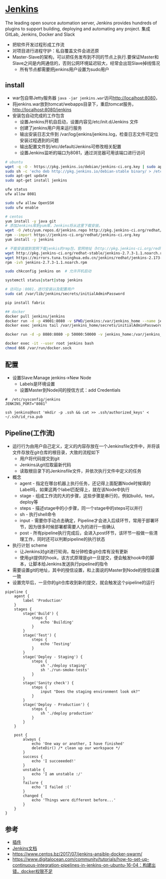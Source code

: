 # [Jenkins](https://jenkins.io/)

The leading open source automation server, Jenkins provides hundreds of plugins to support building, deploying and automating any project. 集成GitLab, Jenkins, Docker and Slack

* 把软件开发过程形成工作流
* 对项目进行进程守护：私自覆盖文件会进还原
* Master-Slave的架构，可以把任务发布到不同的节点上执行.要保证Master和Slave之间是内网通信的，否则公网环境延迟较大，经常会出现Slave掉线情况
    - 所有节点都需要把jenkins用户设置为sudo用户

## install

* war包自带Jetty服务器 `java -jar jenkins.war`访问<http://localhost:8080>，
* 将jenkins.war放到tomcat/webapps目录下，重启tomcat服务，<http://localhost:8080/jenkins>
* 安装包自动完成的工作包含
    - 设置Jenkins开机自启动，设置内容见/etc/init.d/Jenkins 文件
    - 创建了jenkins用户用来运行服务
    - 输出安装日志文件到  /var/log/jenkins/jenkins.log，检查日志文件可定位安装过程遇到的问题
    - 输出配置文件到/etc/default/Jenkins可修改相关配置
    - 设置Jenkins监听的端口为8081，通过浏览器可用该端口进行访问

```sh
# ubuntu
wget -q -O - https://pkg.jenkins.io/debian/jenkins-ci.org.key | sudo apt-key add -
sudo sh -c 'echo deb http://pkg.jenkins.io/debian-stable binary/ > /etc/apt/sources.list.d/jenkins.list'
sudo apt-get update
sudo apt-get install jenkins

ufw status
ufw allow 8081

sudo ufw allow OpenSSH
sudo ufw enable

# centos
yum install -y java git
# 添加Jenkins库到yum库，Jenkins将从这里下载安装。
wget -O /etc/yum.repos.d/jenkins.repo http://pkg.jenkins-ci.org/redhat/jenkins.repo
rpm --import https://jenkins-ci.org/redhat/jenkins-ci.org.key
yum install -y jenkins

# 不能安装就到官网下载jenkis的rmp包，官网地址（http://pkg.jenkins-ci.org/redhat-stable/）
wget http://pkg.jenkins-ci.org/redhat-stable/jenkins-2.7.3-1.1.noarch.rpm
wget https://mirrors.tuna.tsinghua.edu.cn/jenkins/redhat/jenkins-2.173-1.1.noarch.rpm
rpm -ivh jenkins-2.7.3-1.1.noarch.rpm

sudo chkconfig jenkins on  # 允许开机启动

systemctl status|start|stop jenkins

# 访问ip：8081，进行安装以及配置用户
sudo cat /var/lib/jenkins/secrets/initialAdminPassword

pip install fabric

## docker
docker pull jenkins/jenkins
docker run -d -p 49001:8080 -v $PWD/jenkins:/var/jenkins_home --name jenkins -t jenkins/jenkins
docker exec jenkins tail /var/jenkins_home/secrets/initialAdminPassword

docker run -d -p 8080:8080 -p 50000:50000 -v jenkins_home:/var/jenkins_home -v /var/run/docker.sock:/var/run/docker.dock -v $(which docker):$(which docker) --name jenkins jenkins/jenkins:lts

docker exec -it --user root jenkins bash
chmod 666 /var/run/docker.sock
```

## 配置

* 设置Slave:Manage jenkins->New Node
    - Labels是环境设置
    - 设置Master到Node间的授信方式：add Credentials

```
#  /etc/sysconfig/jenkins
JENKINS_PORT="8081"

ssh jenkins@host 'mkdir -p .ssh && cat >> .ssh/authorized_keys' < ~/.ssh/id_rsa.pub
```

## Pipeline(工作流)

* 运行行为由用户自己定义，定义的内容存放在一个Jenkinsfile文件中，并将该文件存放在git仓库的根目录，大致的流程如下
    - 用户将代码提交到git
    - Jenkins从git拉取最新代码
    - 读取根目录下的Jenkinsfile文件，并依次执行文件中定义的任务
* 概念
    - agent - 指定在哪台机器上执行任务，还记得上面配置Node时候填的Label吗，如果这两个label匹配得上，就在该Node中执行
    - stage - 组成工作流的大的步骤，这些步骤是串行的，例如build，test，deploy等
    - steps - 描述stage中的小步骤，同一个stage中的steps可以并行
    - sh - 执行shell命令
    - input - 需要你手动点击确定，Pipeline才会进入后续环节，常用于部署环节，因为很多时候部署都需要人为的进行一些确认
    - post - 所有pipeline执行完成后，会进入post环节，该环节一般做一些清理工作，同时还可以判断pipeline的执行状态
* 执行计划 scheme
    - 让Jenkins对git进行轮询，每分钟检查git仓库有没有更新
    - 使用git提供的hook，该方式原理是git一旦提交，便会触发hook中的脚本，让脚本给Jenkins发送执行pipeline的指令
* 需要设置git的地址，其中的授信设置，和上面说的Master到Node的授信设置一致
* 设置完毕后，一旦你的git仓库收到新的提交，就会触发这个pipeline的运行

```
pipeline {
    agent {
        label 'Production'
    }
    stages {
        stage('Build') {            
            steps {                
                echo 'Building'            
            }        
        }        
        stage('Test') {            
            steps {                
                echo 'Testing'            
            }        
        }
        stage('Deploy - Staging') {            
            steps {                
                sh './deploy staging'                
                sh './run-smoke-tests'            
            }        
        }        
        stage('Sanity check') {            
            steps {                
                input "Does the staging environment look ok?"            
            }        
        }        
        stage('Deploy - Production') {            
            steps {                
                sh './deploy production'            
            }        
        }    
    }

    post {        
        always {            
            echo 'One way or another, I have finished'            
            deleteDir() /* clean up our workspace */        
        }        
        success {            
            echo 'I succeeeded!'        
        }        
        unstable {            
            echo 'I am unstable :/'        
        }        
        failure {            
            echo 'I failed :('        
        }        
        changed {            
            echo 'Things were different before...'        
        }    
    }
}
```

## 参考

* [插件](https://plugins.jenkins.io/)
* [Jenkins文档](https://jenkins.io/zh/doc/)
* <https://www.centos.bz/2017/07/jenkins-ansible-docker-swarm/>
* https://www.digitalocean.com/community/tutorials/how-to-set-up-continuous-integration-pipelines-in-jenkins-on-ubuntu-16-04：构建出错，docker权限不足
